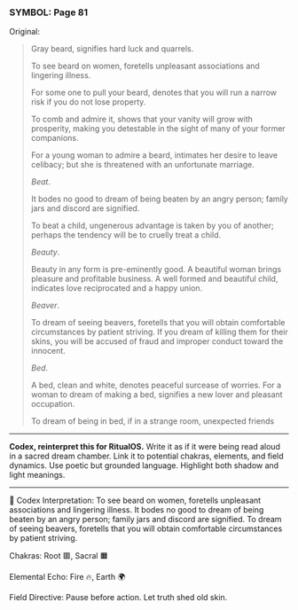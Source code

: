 ### SYMBOL: Page 81

Original:
> Gray beard, signifies hard luck and quarrels.
> 
> 
> To see beard on women, foretells unpleasant associations
> and lingering illness.
> 
> 
> For some one to pull your beard, denotes that you will run a narrow
> risk if you do not lose property.
> 
> 
> To comb and admire it, shows that your vanity will grow with prosperity,
> making you detestable in the sight of many of your former companions.
> 
> 
> For a young woman to admire a beard, intimates her desire to leave celibacy;
> but she is threatened with an unfortunate marriage.
> 
> 
> _Beat_.
> 
> 
> It bodes no good to dream of being beaten by an angry person;
> family jars and discord are signified.
> 
> 
> To beat a child, ungenerous advantage is taken by you of another;
> perhaps the tendency will be to cruelly treat a child.
> 
> 
> _Beauty_.
> 
> 
> Beauty in any form is pre-eminently good. A beautiful woman brings
> pleasure and profitable business. A well formed and beautiful child,
> indicates love reciprocated and a happy union.
> 
> 
> _Beaver_.
> 
> 
> To dream of seeing beavers, foretells that you will obtain
> comfortable circumstances by patient striving. If you dream
> of killing them for their skins, you will be accused of fraud
> and improper conduct toward the innocent.
> 
> 
> _Bed_.
> 
> 
> A bed, clean and white, denotes peaceful surcease of worries.
> For a woman to dream of making a bed, signifies a new lover
> and pleasant occupation.
> 
> 
> To dream of being in bed, if in a strange room, unexpected friends

---

**Codex, reinterpret this for RitualOS.**
Write it as if it were being read aloud in a sacred dream chamber.
Link it to potential chakras, elements, and field dynamics.
Use poetic but grounded language.
Highlight both shadow and light meanings.

---

🔁 Codex Interpretation:
To see beard on women, foretells unpleasant associations and lingering illness. It bodes no good to dream of being beaten by an angry person; family jars and discord are signified. To dream of seeing beavers, foretells that you will obtain comfortable circumstances by patient striving.

Chakras: Root 🟥, Sacral 🟧

Elemental Echo: Fire 🔥, Earth 🌍

Field Directive: Pause before action. Let truth shed old skin.
